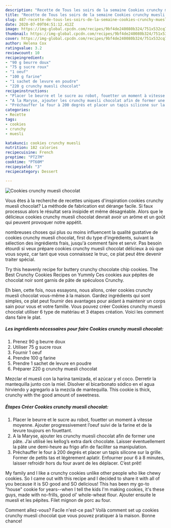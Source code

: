 ```yaml
---
description: "Recette de Tous les soirs de la semaine Cookies crunchy muesli chocolat"
title: "Recette de Tous les soirs de la semaine Cookies crunchy muesli chocolat"
slug: 487-recette-de-tous-les-soirs-de-la-semaine-cookies-crunchy-muesli-chocolat
date: 2020-07-09T04:51:12.412Z
image: https://img-global.cpcdn.com/recipes/9bf4de240080b324/751x532cq70/cookies-crunchy-muesli-chocolat-photo-principale-de-la-recette.jpg
thumbnail: https://img-global.cpcdn.com/recipes/9bf4de240080b324/751x532cq70/cookies-crunchy-muesli-chocolat-photo-principale-de-la-recette.jpg
cover: https://img-global.cpcdn.com/recipes/9bf4de240080b324/751x532cq70/cookies-crunchy-muesli-chocolat-photo-principale-de-la-recette.jpg
author: Helena Cox
ratingvalue: 3.2
reviewcount: 10
recipeingredient:
- "90 g beurre doux"
- "75 g sucre roux"
- "1 oeuf"
- "100 g farine"
- "1 sachet de levure en poudre"
- "220 g crunchy muesli chocolat"
recipeinstructions:
- "Placer le beurre et le sucre au robot, fouetter un moment à vitesse moyenne. Ajouter progressivement l’oeuf suivi de la farine et de la levure toujours en fouettant."
- "A la Maryse, ajouter les crunchy muesli chocolat afin de former une pâte. J’ai utilisé les kellog’s extra dark chocolate. Laisser éventuellement la pâte une demi-heure au frigo afin de faciliter sa manipulation."
- "Préchauffer le four à 200 degrés et placer un tapis silicone sur la grille. Former de petits tas et légèrement aplatir. Enfourner pour 6 à 8 minutes, laisser refroidir hors du four avant de les déplacer. C’est prêt!"
categories:
- Recette
tags:
- cookies
- crunchy
- muesli

katakunci: cookies crunchy muesli 
nutrition: 182 calories
recipecuisine: French
preptime: "PT27M"
cooktime: "PT60M"
recipeyield: "3"
recipecategory: Dessert

---
```



![Cookies crunchy muesli chocolat](https://img-global.cpcdn.com/recipes/9bf4de240080b324/751x532cq70/cookies-crunchy-muesli-chocolat-photo-principale-de-la-recette.jpg)

Vous êtes à la recherche de recettes uniques d'inspiration cookies crunchy muesli chocolat? La méthode de fabrication est dérange facile. Si faux processus alors le résultat sera insipide et même désagréable. Alors que le délicieux cookies crunchy muesli chocolat devrait avoir un arôme et un goût qui peuvent provoquer notre appétit.

nombreuses choses qui plus ou moins influencent la qualité gustative de cookies crunchy muesli chocolat, first du type d'ingrédients, suivant la sélection des ingrédients frais, jusqu'à comment faire et servir. Pas besoin étourdi si veux prépare cookies crunchy muesli chocolat délicieux à où que vous soyez, car tant que vous connaissez le truc, ce plat peut être devenir traiter spécial.

Try this heavenly recipe for buttery crunchy chocolate chip cookies. The Best Crunchy Cookies Recipes on Yummly Ces cookies aux pépites de chocolat noir sont garnis de pâte de spéculoos Crunchy.


Eh bien, cette fois, nous essayons, nous allons, créer cookies crunchy muesli chocolat vous-même à la maison. Gardez ingrédients qui sont simples, ce plat peut fournir des avantages pour aidant à maintenir un corps sain pour vous et votre famille. Vous pouvez créer Cookies crunchy muesli chocolat utiliser 6 type de matériau et 3 étapes création. Voici les comment dans faire le plat.

<!--inarticleads1-->

##### Les ingrédients nécessaires pour faire Cookies crunchy muesli chocolat:

1. Prenez 90 g beurre doux
1. Utiliser 75 g sucre roux
1. Fournir 1 oeuf
1. Prendre 100 g farine
1. Prendre 1 sachet de levure en poudre
1. Préparer 220 g crunchy muesli chocolat


Mezclar el muesli con la harina tamizada, el azúcar y el coco. Derretir la mantequilla junto con la miel. Disolver el bicarbonato sódico en el agua hirviendo y agregarlo a la mezcla de mantequilla. This cookie is thick, crunchy with the good amount of sweetness. 

<!--inarticleads2-->

##### Étapes Créer Cookies crunchy muesli chocolat:

1. Placer le beurre et le sucre au robot, fouetter un moment à vitesse moyenne. Ajouter progressivement l’oeuf suivi de la farine et de la levure toujours en fouettant.
1. A la Maryse, ajouter les crunchy muesli chocolat afin de former une pâte. J’ai utilisé les kellog’s extra dark chocolate. Laisser éventuellement la pâte une demi-heure au frigo afin de faciliter sa manipulation.
1. Préchauffer le four à 200 degrés et placer un tapis silicone sur la grille. Former de petits tas et légèrement aplatir. Enfourner pour 6 à 8 minutes, laisser refroidir hors du four avant de les déplacer. C’est prêt!


My family and I like a crunchy cookies unlike other people who like chewy cookies. So I came out with this recipe and I decided to share it with all of you because it is SO good and SO delicious! This has been my go-to &#34;house&#34; cookie for years--when I tell the kids I&#39;m making cookies, it&#39;s these guys, made with no-frills, good ol&#39; whole-wheat flour. Ajouter ensuite le muesli et les pépites. Filet mignon de porc au four. 


Comment allez-vous? Facile n'est-ce pas? Voilà comment set up cookies crunchy muesli chocolat que vous pouvez pratiquer à la maison. Bonne chance!
